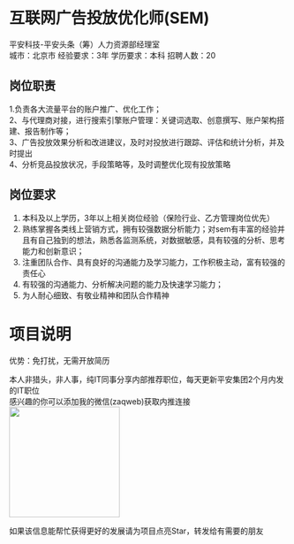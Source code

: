 # 互联网广告投放优化师(SEM)
平安科技-平安头条（筹）人力资源部经理室  
城市：北京市 经验要求：3年 学历要求：本科  招聘人数：20

## 岗位职责
1.负责各大流量平台的账户推广、优化工作；    
2、与代理商对接，进行搜索引擎账户管理：关键词选取、创意撰写、账户架构搭建、报告制作等；    
3、广告投放效果分析和改进建议，及时对投放进行跟踪、评估和统计分析，并及时提出    
4、分析竞品投放状况，手段策略等，及时调整优化现有投放策略

## 岗位要求
1. 本科及以上学历，3年以上相关岗位经验（保险行业、乙方管理岗位优先）    
2. 熟练掌握各类线上营销方式，拥有较强数据分析能力；对sem有丰富的经验并且有自己独到的想法，熟悉各监测系统，对数据敏感，具有较强的分析、思考能力和创新意识；    
3. 注重团队合作、具有良好的沟通能力及学习能力，工作积极主动，富有较强的责任心    
4. 有较强的沟通能力、分析解决问题的能力及快速学习能力；    
5. 为人耐心细致、有敬业精神和团队合作精神

# 项目说明

优势：免打扰，无需开放简历

本人非猎头，非人事，纯IT同事分享内部推荐职位，每天更新平安集团2个月内发的IT职位  
感兴趣的你可以添加我的微信(zaqweb)获取内推连接  
<img src="https://github.com/zaqweb/PA-IT-JOBS/blob/master/WechatICode.jpeg"  height="200" width="200">

如果该信息能帮忙获得更好的发展请为项目点亮Star，转发给有需要的朋友




